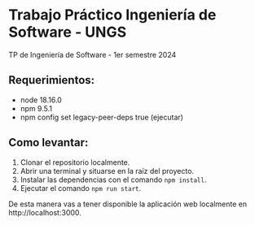 # Trabajo Práctico Ingeniería de Software - UNGS
TP de Ingeniería de Software - 1er semestre 2024

## Requerimientos:
* node 18.16.0
* npm 9.5.1 
* npm config set legacy-peer-deps true (ejecutar) 
## Como levantar:

1. Clonar el repositorio localmente.
2. Abrir una terminal y situarse en la raíz del proyecto.
3. Instalar las dependencias con el comando `npm install`.
4. Ejecutar el comando `npm run start`.

De esta manera vas a tener disponible la aplicación web localmente en http://localhost:3000.